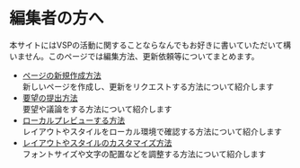 # 編集者の方へ
本サイトにはVSPの活動に関することならなんでもお好きに書いていただいて構いません。このページでは編集方法、更新依頼等についてまとめます。

* [ページの新規作成方法](./create_new_page.md)  
新しいページを作成し、更新をリクエストする方法について紹介します
* [要望の提出方法](./create_new_issue.md)  
要望や議論をする方法について紹介します
* [ローカルプレビューする方法](./previewing_locally.md)  
レイアウトやスタイルをローカル環境で確認する方法について紹介します
* [レイアウトやスタイルのカスタマイズ方法](./customize_style.md)  
フォントサイズや文字の配置などを調整する方法について紹介します